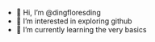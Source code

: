 - 👋 Hi, I’m @dingfloresding
- 👀 I’m interested in exploring github
- 🌱 I’m currently learning the very basics


<!---
dingfloresding/dingfloresding is a ✨ special ✨ repository because its `README.md` (this file) appears on your GitHub profile.
You can click the Preview link to take a look at your changes.
--->
